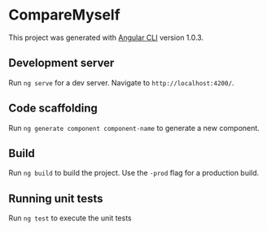 # CompareMyself

This project was generated with [Angular CLI](https://github.com/angular/angular-cli) version 1.0.3.

## Development server

Run `ng serve` for a dev server. Navigate to `http://localhost:4200/`.

## Code scaffolding

Run `ng generate component component-name` to generate a new component.

## Build

Run `ng build` to build the project.
Use the `-prod` flag for a production build.

## Running unit tests

Run `ng test` to execute the unit tests

